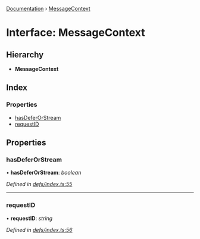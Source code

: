 [Documentation](../README.md) › [MessageContext](messagecontext.md)

# Interface: MessageContext

## Hierarchy

* **MessageContext**

## Index

### Properties

* [hasDeferOrStream](messagecontext.md#hasdeferorstream)
* [requestID](messagecontext.md#requestid)

## Properties

###  hasDeferOrStream

• **hasDeferOrStream**: *boolean*

*Defined in [defs/index.ts:55](https://github.com/badbatch/graphql-box/blob/e966cb9b/packages/worker-client/src/defs/index.ts#L55)*

___

###  requestID

• **requestID**: *string*

*Defined in [defs/index.ts:56](https://github.com/badbatch/graphql-box/blob/e966cb9b/packages/worker-client/src/defs/index.ts#L56)*
